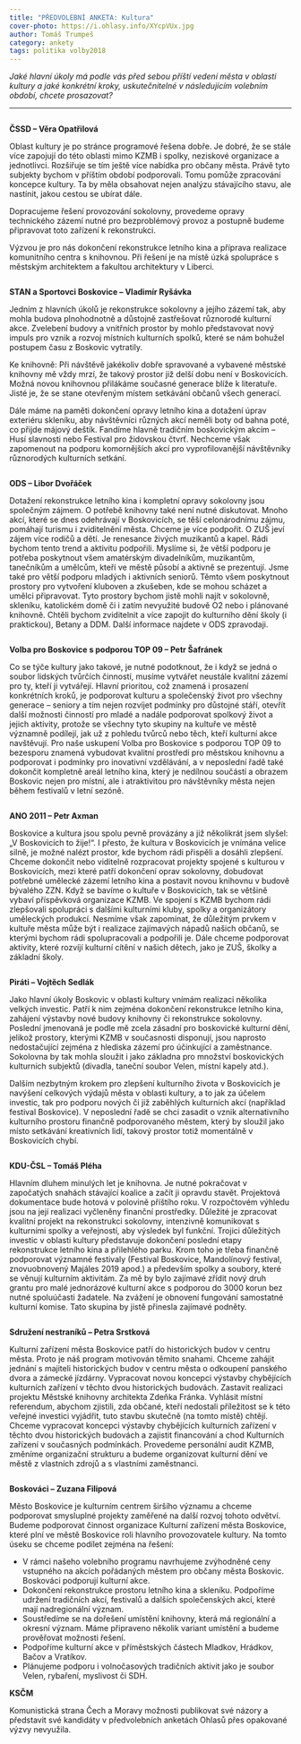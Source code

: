 ```yaml
---
title: "PŘEDVOLEBNÍ ANKETA: Kultura"
cover-photo: https://i.ohlasy.info/XYcpVUx.jpg
author: Tomáš Trumpeš
category: ankety
tags: politika volby2018
---
```


*Jaké hlavní úkoly má podle vás před sebou příští vedení města v oblasti kultury a jaké konkrétní kroky, uskutečnitelné v následujícím volebním období, chcete prosazovat?*

---

<img class="profile-picture" src="https://i.ohlasy.info/SvrdZ2v.jpg" alt="" />

**ČSSD – Věra Opatřilová**

Oblast kultury je po stránce programové řešena dobře. Je dobré, že se stále více zapojují do této oblasti mimo KZMB i spolky, neziskové organizace a jednotlivci. Rozšiřuje se tím ještě více nabídka pro občany města. Právě tyto subjekty bychom v příštím období podporovali. Tomu pomůže zpracování koncepce kultury. Ta by měla obsahovat nejen analýzu stávajícího stavu, ale nastínit, jakou cestou se ubírat dále. 

Dopracujeme řešení provozování sokolovny, provedeme opravy technického zázemí nutné pro bezproblémový provoz a postupně budeme připravovat toto zařízení k rekonstrukci.  

Výzvou je pro nás dokončení rekonstrukce letního kina a příprava realizace komunitního centra s knihovnou. Při řešení je na místě úzká spolupráce s městským architektem a fakultou architektury v Liberci. 

<img class="profile-picture" src="https://i.ohlasy.info/RQQBm6i.jpg" alt="" />

**STAN a Sportovci Boskovice – Vladimír Ryšávka**

Jedním z hlavních úkolů je rekonstrukce sokolovny a jejího zázemí tak, aby mohla budova plnohodnotně a důstojně zastřešovat různorodé kulturní akce. Zvelebení budovy a vnitřních prostor by mohlo představovat nový impuls pro vznik a rozvoj místních kulturních spolků, které se nám bohužel postupem času z Boskovic vytratily.

Ke knihovně: Při návštěvě jakékoliv dobře spravované a vybavené městské knihovny mě vždy mrzí, že takový prostor již delší dobu není v Boskovicích. Možná novou knihovnou přilákáme současné generace blíže k literatuře. Jisté je, že se stane otevřeným místem setkávání občanů všech generací.

Dále máme na paměti dokončení opravy letního kina a dotažení úprav exteriéru skleníku, aby návštěvníci různých akcí neměli boty od bahna poté, co přijde májový deštík. Fandíme hlavně tradičním boskovickým akcím – Husí slavnosti nebo Festival pro židovskou čtvrť. Nechceme však zapomenout na podporu komornějších akcí pro vyprofilovanější návštěvníky různorodých kulturních setkání.

<img class="profile-picture" src="https://i.ohlasy.info/u5FqakJ.jpg" alt="" />

**ODS – Libor Dvořáček**

Dotažení rekonstrukce letního kina i kompletní opravy sokolovny jsou společným zájmem. O potřebě knihovny také není nutné diskutovat. Mnoho akcí, které se dnes odehrávají v Boskovicích, se těší celonárodnímu zájmu, pomáhají turismu i zviditelnění města. Chceme je více podpořit. O ZUŠ jeví zájem více rodičů a dětí. Je renesance živých muzikantů a kapel. Rádi bychom tento trend a aktivitu podpořili. Myslíme si, že větší podporu je potřeba poskytnout všem amatérským divadelníkům, muzikantům, tanečníkům a umělcům, kteří ve městě působí a aktivně se prezentují. Jsme také pro větší podporu mladých i aktivních seniorů. Těmto všem poskytnout prostory pro vytvoření kluboven a zkušeben, kde se mohou scházet a umělci připravovat. Tyto prostory bychom jistě mohli najít v sokolovně, skleníku, katolickém domě či i zatím nevyužité budově O2 nebo i plánované knihovně. Chtěli bychom zviditelnit a více zapojit do kulturního dění školy (i praktickou), Betany a DDM. Další informace najdete v ODS zpravodaji.

<img class="profile-picture" src="https://i.ohlasy.info/ysUrMH9.jpg" alt="" />

**Volba pro Boskovice s podporou TOP 09 – Petr Šafránek**

Co se týče kultury jako takové, je nutné podotknout, že i když se jedná o soubor lidských tvůrčích činností, musíme vytvářet neustále kvalitní zázemí pro ty, kteří ji vytvářejí. Hlavní prioritou, což znamená i prosazení konkrétních kroků, je podporovat kulturu a společenský život pro všechny generace – seniory a tím nejen rozvíjet podmínky pro důstojné stáří, otevřít další možnosti činností pro mladé a nadále podporovat spolkový život a jejich aktivity, protože se všechny tyto skupiny na kultuře ve městě významně podílejí, jak už z pohledu tvůrců nebo těch, kteří kulturní akce navštěvují. Pro naše uskupení Volba pro Boskovice s podporou TOP 09 to bezesporu znamená vybudovat kvalitní prostředí pro městskou knihovnu a podporovat i podmínky pro inovativní vzdělávání, a v neposlední řadě také dokončit kompletně areál letního kina, který je nedílnou součástí a obrazem Boskovic nejen pro místní, ale i atraktivitou pro návštěvníky města nejen během festivalů v letní sezóně.

<img class="profile-picture" src="https://i.ohlasy.info/0L63kfA.jpg" alt="" />

**ANO 2011 – Petr Axman**

Boskovice a kultura jsou spolu pevně provázány a již několikrát jsem slyšel: „V Boskovicích to žije!“. I přesto, že kultura v Boskovicích je vnímána velice silně, je možné nalézt prostor, kde bychom rádi přispěli a dosáhli zlepšení. Chceme dokončit nebo viditelně rozpracovat projekty spojené s kulturou v Boskovicích, mezi které patří dokončení oprav sokolovny, dobudovat potřebné umělecké zázemí letního kina a postavit novou knihovnu v budově bývalého ZZN. Když se bavíme o kultuře v Boskovicích, tak se většině vybaví příspěvková organizace KZMB. Ve spojení s KZMB bychom rádi zlepšovali spolupráci s dalšími kulturními kluby, spolky a organizátory uměleckých produkcí. Nesmíme však zapomínat, že důležitým prvkem v kultuře města může být i realizace zajímavých nápadů našich občanů, se kterými bychom rádi spolupracovali a podpořili je. Dále chceme podporovat aktivity, které rozvíjí kulturní cítění v našich dětech, jako je ZUŠ, školky a základní školy.

<img class="profile-picture" src="https://i.ohlasy.info/50nyGgM.jpg" alt="" />

**Piráti – Vojtěch Sedlák**

Jako hlavní úkoly Boskovic v oblasti kultury vnímám realizaci několika velkých investic. Patří k nim zejména dokončení rekonstrukce letního kina, zahájení výstavby nové budovy knihovny či rekonstrukce sokolovny. Poslední jmenovaná je podle mě zcela zásadní pro boskovické kulturní dění, jelikož prostory, kterými KZMB v současnosti disponují, jsou naprosto nedostačující zejména z hlediska zázemí pro účinkující a zaměstnance. Sokolovna by tak mohla sloužit i jako základna pro množství boskovických kulturních subjektů (divadla, taneční soubor Velen, místní kapely atd.).

Dalším nezbytným krokem pro zlepšení kulturního života v Boskovicích je navýšení celkových výdajů města v oblasti kultury, a to jak za účelem investic, tak pro podporu nových či již zaběhlých kulturních akcí (například festival Boskovice). V neposlední řadě se chci zasadit o vznik alternativního kulturního prostoru finančně podporovaného městem, který by sloužil jako místo setkávání kreativních lidí, takový prostor totiž momentálně v Boskovicích chybí.

<img class="profile-picture" src="https://i.ohlasy.info/CjtCIUu.jpg" alt="" />

**KDU-ČSL – Tomáš Pléha**

Hlavním dluhem minulých let je knihovna. Je nutné pokračovat v započatých snahách stávající koalice a začít ji opravdu stavět. Projektová dokumentace bude hotová v polovině příštího roku. V rozpočtovém výhledu jsou na její realizaci vyčleněny finanční prostředky. Důležité je zpracovat kvalitní projekt na rekonstrukci sokolovny, intenzivně komunikovat s kulturními spolky a veřejností, aby výsledek byl funkční. Trojici důležitých investic v oblasti kultury představuje dokončení poslední etapy rekonstrukce letního kina a přilehlého parku. Krom toho je třeba finančně podporovat významné festivaly (Festival Boskovice, Mandolínový festival, znovuobnovený Majáles 2019 apod.) a především spolky a soubory, které se věnují kulturním aktivitám. Za mě by bylo zajímavé zřídit nový druh grantu pro malé jednorázové kulturní akce s podporou do 3000 korun bez nutné spoluúčasti žadatele. Na zvážení je obnovení fungování samostatné kulturní komise. Tato skupina by jistě přinesla zajímavé podněty.

<img class="profile-picture" src="https://i.ohlasy.info/Ijuc8Vw.jpg" alt="" />

**Sdružení nestraníků – Petra Srstková**

Kulturní zařízení města Boskovice patří do historických budov v centru města. Proto je náš program motivován těmito snahami.
Chceme zahájit jednání s majiteli historických budov v centru města o odkoupení panského dvora a zámecké jízdárny. Vypracovat novou koncepci výstavby chybějících kulturních zařízení v těchto dvou historických budovách. Zastavit realizaci projektu Městské knihovny architekta Zdeňka Fránka. Vyhlásit místní referendum, abychom zjistili, zda občané, kteří nedostali příležitost se k této veřejné investici vyjádřit, tuto stavbu skutečně (na tomto místě) chtějí. Chceme vypracovat koncepci výstavby chybějících kulturních zařízení v těchto dvou historických budovách a zajistit financování a chod Kulturních zařízení v současných podmínkách. Provedeme personální audit KZMB, změníme organizační strukturu a budeme organizovat kulturní dění ve městě z vlastních zdrojů a s vlastními zaměstnanci.

<img class="profile-picture" src="https://i.ohlasy.info/Rtd92sn.jpg" alt="" />

**Boskováci – Zuzana Filipová**

Město Boskovice je kulturním centrem širšího významu a chceme podporovat smysluplné projekty zaměřené na další rozvoj tohoto odvětví. Budeme podporovat činnost organizace Kulturní zařízení města Boskovice, které plní ve městě Boskovice roli hlavního provozovatele kultury. Na tomto úseku se chceme podílet zejména na řešení: 

* V rámci našeho volebního programu navrhujeme zvýhodněné ceny vstupného na akcích pořádaných městem pro občany města Boskovic. Boskováci podporují kulturní akce.
* Dokončení rekonstrukce prostoru letního kina a skleníku. Podpoříme udržení tradičních akcí, festivalů a dalších společenských akcí, které mají nadregionální význam.  
* Soustředíme se na dořešení umístění knihovny, která má regionální a okresní význam. Máme připraveno několik variant umístění a budeme prověřovat možnosti řešení. 
* Podpoříme kulturní akce v příměstských částech Mladkov, Hrádkov, Bačov a Vratíkov.
* Plánujeme podporu i volnočasových tradičních aktivit jako je soubor Velen, rybaření, myslivost či SDH.

**KSČM**

Komunistická strana Čech a Moravy možnosti publikovat své názory a představit své kandidáty v předvolebních anketách Ohlasů přes opakované výzvy nevyužila.
